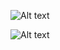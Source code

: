 ![Alt text](https://github.com/research-team/memristive-spinal-cord/blob/STDP/GRAS/genetic_algorithm/UML.png "diagram")

![Alt text](https://github.com/research-team/memristive-spinal-cord/blob/STDP/GRAS/genetic_algorithm/multi_gpu_schema.jpg "multi_gpu")
